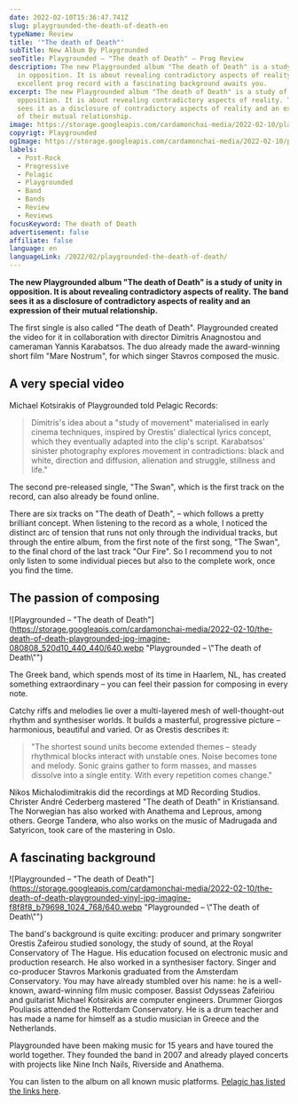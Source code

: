 ```yaml
---
date: 2022-02-10T15:36:47.741Z
slug: playgrounded-the-death-of-death-en
typeName: Review
title: '"The death of Death"'
subTitle: New Album By Playgrounded
seoTitle: Playgrounded – "The death of Death" – Prog Review
description: The new Playgrounded album "The death of Death" is a study of unity
  in opposition. It is about revealing contradictory aspects of reality. An
  excellent prog record with a fascinating background awaits you.
excerpt: The new Playgrounded album "The death of Death" is a study of unity in
  opposition. It is about revealing contradictory aspects of reality. The band
  sees it as a disclosure of contradictory aspects of reality and an expression
  of their mutual relationship.
image: https://storage.googleapis.com/cardamonchai-media/2022-02-10/playgrounded-the-death-of-death-jpg-imagine-080808_110f0e_1024_768/640.webp
copyrigt: Playgrounded
ogImage: https://storage.googleapis.com/cardamonchai-media/2022-02-10/playgrounded-fb-png-imagine-080808_110f0e_1200_628/640.webp
labels:
  - Post-Rock
  - Progressive
  - Pelagic
  - Playgrounded
  - Band
  - Bands
  - Review
  - Reviews
focusKeyword: The death of Death
advertisement: false
affiliate: false
language: en
languageLink: /2022/02/playgrounded-the-death-of-death/
---
```

**The new Playgrounded album "The death of Death" is a study of unity in opposition. It is about revealing contradictory aspects of reality. The band sees it as a disclosure of contradictory aspects of reality and an expression of their mutual relationship.**

The first single is also called "The death of Death". Playgrounded created the video for it in collaboration with director Dimitris Anagnostou and cameraman Yannis Karabatsos. The duo already made the award-winning short film "Mare Nostrum", for which singer Stavros composed the music.

## A very special video

Michael Kotsirakis of Playgrounded told Pelagic Records: 

> Dimitris's idea about a "study of movement" materialised in early cinema techniques, inspired by Orestis' dialectical lyrics concept, which they eventually adapted into the clip's script. Karabatsos' sinister photography explores movement in contradictions: black and white, direction and diffusion, alienation and struggle, stillness and life."

<YouTube id="ZEHC1EbBjD8" />

The second pre-released single, "The Swan", which is the first track on the record, can also already be found online.

<YouTube id="MXqDANwiadQ" />

There are six tracks on "The death of Death", – which follows a pretty brilliant concept. When listening to the record as a whole, I noticed the distinct arc of tension that runs not only through the individual tracks, but through the entire album, from the first note of the first song, "The Swan", to the final chord of the last track "Our Fire". So I recommend you to not only listen to some individual pieces but also to the complete work, once you find the time.

## The passion of composing

![Playgrounded – "The death of Death"](https://storage.googleapis.com/cardamonchai-media/2022-02-10/the-death-of-death-playgrounded-jpg-imagine-080808_520d10_440_440/640.webp "Playgrounded – \\"The death of Death\\"")

The Greek band, which spends most of its time in Haarlem, NL, has created something extraordinary – you can feel their passion for composing in every note.

Catchy riffs and melodies lie over a multi-layered mesh of well-thought-out rhythm and synthesiser worlds. It builds a masterful, progressive picture – harmonious, beautiful and varied. Or as Orestis describes it:

> "The shortest sound units become extended themes – steady rhythmical blocks interact with unstable ones. Noise becomes tone and melody. Sonic grains gather to form masses, and masses dissolve into a single entity. With every repetition comes change."

Nikos Michalodimitrakis did the recordings at MD Recording Studios. Christer André Cederberg mastered "The death of Death" in Kristiansand. The Norwegian has also worked with Anathema and Leprous, among others. George Tanderø, who also works on the music of Madrugada and Satyricon, took care of the mastering in Oslo.

## A fascinating background

![Playgrounded – "The death of Death"](https://storage.googleapis.com/cardamonchai-media/2022-02-10/the-death-of-death-playgrounded-vinyl-jpg-imagine-f8f8f8_b79698_1024_768/640.webp "Playgrounded – \\"The death of Death\\"")

The band's background is quite exciting: producer and primary songwriter Orestis Zafeirou studied sonology, the study of sound, at the Royal Conservatory of The Hague. His education focused on electronic music and production research. He also worked in a synthesiser factory. Singer and co-producer Stavros Markonis graduated from the Amsterdam Conservatory. You may have already stumbled over his name: he is a well-known, award-winning film music composer. Bassist Odysseas Zafeiriou and guitarist Michael Kotsirakis are computer engineers. Drummer Giorgos Pouliasis attended the Rotterdam Conservatory. He is a drum teacher and has made a name for himself as a studio musician in Greece and the Netherlands.

Playgrounded have been making music for 15 years and have toured the world together. They founded the band in 2007 and already played concerts with projects like Nine Inch Nails, Riverside and Anathema.

You can listen to the album on all known music platforms. [Pelagic has listed the links here](https://listen.pelagic-records.com/playgrounded).